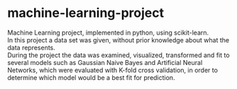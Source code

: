 # machine-learning-project
Machine Learning project, implemented in python, using scikit-learn.<br>
In this project a data set was given, without prior knowledge about what the data represents.<br>
During the project the data was examined, visualized, transformed and fit to several models such as Gaussian Naive Bayes and Artificial Neural Networks, which were evaluated
with K-fold cross validation, in order to determine which model would be a best fit for prediction.

